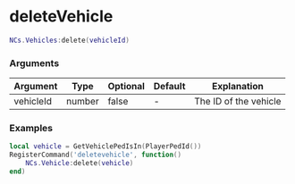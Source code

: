 # deleteVehicle

```lua
NCs.Vehicles:delete(vehicleId)
``` 

### Arguments
| Argument  | Type   | Optional   | Default | Explanation           |
|-----------|--------|------------|---------|-----------------------|
| vehicleId | number | false      | -       | The ID of the vehicle |


### Examples

```lua
local vehicle = GetVehiclePedIsIn(PlayerPedId())
RegisterCommand('deletevehicle', function()
    NCs.Vehicle:delete(vehicle)
end)
```